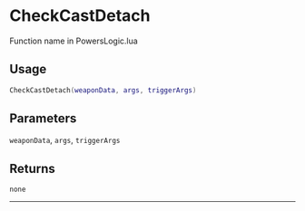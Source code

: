 # CheckCastDetach
Function name in PowersLogic.lua
## Usage
```lua
CheckCastDetach(weaponData, args, triggerArgs)
```
## Parameters
`weaponData`, `args`, `triggerArgs`
## Returns
`none`

---